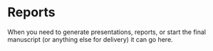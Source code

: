 # Reports
When you need to generate presentations, reports, or start the final manuscript (or anything else for delivery) it can go here.
